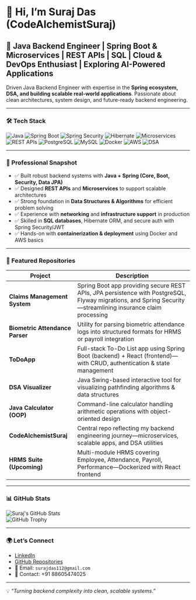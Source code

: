 # 👋 Hi, I’m **Suraj Das (CodeAlchemistSuraj)**

## 🚀 Java Backend Engineer | Spring Boot & Microservices | REST APIs | SQL | Cloud & DevOps Enthusiast | Exploring AI-Powered Applications  

Driven Java Backend Engineer with expertise in the **Spring ecosystem, DSA, and building scalable real-world applications**. Passionate about clean architectures, system design, and future-ready backend engineering.  

---

### 🛠 Tech Stack  
![Java](https://img.shields.io/badge/Java-ED8B00?style=for-the-badge&logo=openjdk&logoColor=white) 
![Spring Boot](https://img.shields.io/badge/Spring%20Boot-6DB33F?style=for-the-badge&logo=springboot&logoColor=white) 
![Spring Security](https://img.shields.io/badge/Spring%20Security-6DB33F?style=for-the-badge&logo=spring%20security&logoColor=white) 
![Hibernate](https://img.shields.io/badge/Hibernate-59666C?style=for-the-badge&logo=hibernate&logoColor=white) 
![Microservices](https://img.shields.io/badge/Microservices-FCA121?style=for-the-badge) 
![REST APIs](https://img.shields.io/badge/REST%20API-3776AB?style=for-the-badge) 
![PostgreSQL](https://img.shields.io/badge/PostgreSQL-316192?style=for-the-badge&logo=postgresql&logoColor=white) 
![MySQL](https://img.shields.io/badge/MySQL-005C84?style=for-the-badge&logo=mysql&logoColor=white) 
![Docker](https://img.shields.io/badge/Docker-2496ED?style=for-the-badge&logo=docker&logoColor=white) 
![AWS](https://img.shields.io/badge/AWS-FF9900?style=for-the-badge&logo=amazonaws&logoColor=white) 
![DSA](https://img.shields.io/badge/DSA-Learning-F4B400?style=for-the-badge)  

---

### 💼 Professional Snapshot  
- ✅ Built robust backend systems with **Java + Spring (Core, Boot, Security, Data JPA)**  
- ✅ Designed **REST APIs** and **Microservices** to support scalable architectures  
- ✅ Strong foundation in **Data Structures & Algorithms** for efficient problem solving  
- ✅ Experience with **networking** and **infrastructure support** in production  
- ✅ Skilled in **SQL databases**, Hibernate ORM, and secure auth with Spring Security/JWT  
- ✅ Hands-on with **containerization & deployment** using Docker and AWS basics  

---

### 📌 Featured Repositories  

| Project | Description |
|---------|-------------|
| **Claims Management System** | Spring Boot app providing secure REST APIs, JPA persistence with PostgreSQL, Flyway migrations, and Spring Security—streamlining insurance claim processing |
| **Biometric Attendance Parser** | Utility for parsing biometric attendance logs into structured formats for HRMS or payroll integration |
| **ToDoApp** | Full-stack To-Do List app using Spring Boot (backend) + React (frontend)—with CRUD, authentication & state management |
| **DSA Visualizer** | Java Swing-based interactive tool for visualizing pathfinding algorithms & data structures |
| **Java Calculator (OOP)** | Command-line calculator handling arithmetic operations with object-oriented design |
| **CodeAlchemistSuraj** | Central repo reflecting my backend engineering journey—microservices, scalable apps, and DSA utilities |
| **HRMS Suite (Upcoming)** | Multi-module HRMS covering Employee, Attendance, Payroll, Performance—Dockerized with React frontend |  

---

### 📊 GitHub Stats  
![Suraj's GitHub Stats](https://github-readme-stats.vercel.app/api?username=CodeAlchemistSuraj&show_icons=true&theme=radical)  
![GitHub Trophy](https://github-profile-trophy.vercel.app/?username=CodeAlchemistSuraj&theme=onedark)

---

### 🌍 Let’s Connect  
- [LinkedIn](https://www.linkedin.com/in/codealchemistsuraj)  
- [GitHub Repositories](https://github.com/CodeAlchemistSuraj?tab=repositories)  
- 📧 Email: `surajdas112@gmail.com`  
- 📱 Contact: +91 88605474025  

---

💡 *“Turning backend complexity into clean, scalable systems.”*  
